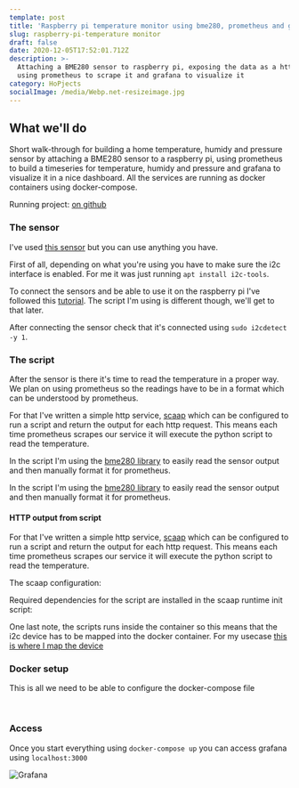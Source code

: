 ```yaml
---
template: post
title: 'Raspberry pi temperature monitor using bme280, prometheus and grafana'
slug: raspberry-pi-temperature monitor
draft: false
date: 2020-12-05T17:52:01.712Z
description: >-
  Attaching a BME280 sensor to raspberry pi, exposing the data as a http server,
  using prometheus to scrape it and grafana to visualize it 
category: HoPjects
socialImage: /media/Webp.net-resizeimage.jpg
---
```

## What we'll do

Short walk-through for building a home temperature, humidy and pressure sensor by attaching a BME280 sensor to a raspberry pi, using prometheus to build a timeseries for temperature, humidy and pressure and grafana to visualize it in a nice dashboard.  All the services are running as docker containers using docker-compose.

Running project: [on github](https://github.com/ecyshor/pi-temperature-monitor)

### The sensor

I've used [this sensor](https://www.amazon.de/-/en/gp/product/B07FS95JXT/ref=ppx_yo_dt_b_asin_title_o01_s00?ie=UTF8&psc=1) but you can use anything you have.

First of all, depending on what you're using you have to make sure the i2c interface is enabled. For me it was just running  `apt install i2c-tools`.

To connect the sensors and be able to use it on the raspberry pi I've followed this [tutorial](https://www.raspberrypi-spy.co.uk/2016/07/using-bme280-i2c-temperature-pressure-sensor-in-python/). The script I'm using is different though, we'll get to that later.

After connecting the sensor check that it's connected using `sudo i2cdetect -y 1`.



### The script

After the sensor is there it's time to read the temperature in a proper way. We plan on using prometheus so the readings have to be in a format which can be understood by prometheus.

For that I've written a simple http service, [scaap](https://github.com/ecyshor/scaap/) which can be configured to run a script and return the output for each http request. This means each time prometheus scrapes our service it will execute the python script to read the temperature.

In the script I'm using the [bme280 library](https://github.com/rm-hull/bme280) to easily read the sensor output and then manually format it for prometheus.

 <script src="https://gist-it.appspot.com/https://github.com/ecyshor/pi-temperature-monitor/blob/main/read-temp.py"></script>

In the script I'm using the [bme280 library](https://github.com/rm-hull/bme280) to easily read the sensor output and then manually format it for prometheus.

#### HTTP output from script

For that I've written a simple http service, [scaap](https://github.com/ecyshor/scaap/) which can be configured to run a script and return the output for each http request. This means each time prometheus scrapes our service it will execute the python script to read the temperature.

The scaap configuration:

 <script src="https://gist-it.appspot.com/https://github.com/ecyshor/pi-temperature-monitor/blob/main/scaap.toml"></script>

Required dependencies for the script are installed in the scaap runtime init script:

 <script src="https://gist-it.appspot.com/https://github.com/ecyshor/pi-temperature-monitor/blob/main/init-runtime.sh"></script>

One last note, the scripts runs inside the container so this means that the i2c device has to be mapped into the docker container. For my usecase [this is where I map the device](https://github.com/ecyshor/pi-temperature-monitor/blob/main/docker-compose.yml#L37) 

### Docker setup

This is all we need to be able to configure the docker-compose file

﻿
 <script src="https://gist-it.appspot.com/https://github.com/ecyshor/pi-temperature-monitor/blob/main/docker-compose.yml"></script>


### Access

Once you start everything using `docker-compose up` you can access grafana using `localhost:3000`

![Grafana](/media/Webp.net-resizeimage.jpg)


